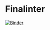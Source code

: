 # Finalinter

[![Binder](https://mybinder.org/badge_logo.svg)](https://mybinder.org/v2/gh/Anamariabellop/Finalinter.git/master)

